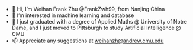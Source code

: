 - 👋 Hi, I’m Weihan Frank Zhu @FrankZwh99, from Nanjing China
- 👀 I’m interested in machine learning and database
- 🌱 I just graduated with a degree of Applied Maths @ University of Notre Dame, and I just moved to Pittsburgh to study Artificial Intelligence @ CMU
- 📫 Appreciate any suggestions at weihanzh@andrew.cmu.edu

<!---
FrankZwh99/FrankZwh99 is a ✨ special ✨ repository because its `README.md` (this file) appears on your GitHub profile.
You can click the Preview link to take a look at your changes.
--->
